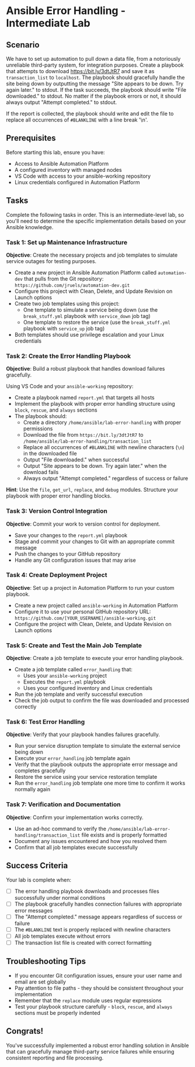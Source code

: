 # Ansible Error Handling - Intermediate Lab
## Scenario

We have to set up automation to pull down a data file, from a notoriously unreliable third-party system, for integration purposes. Create a playbook that attempts to download https://bit.ly/3dtJtR7 and save it as `transaction_list` to `localhost`. The playbook should gracefully handle the site being down by outputting the message "Site appears to be down. Try again later." to stdout. If the task succeeds, the playbook should write "File downloaded." to stdout. No matter if the playbook errors or not, it should always output "Attempt completed." to stdout.

If the report is collected, the playbook should write and edit the file to replace all occurrences of `#BLANKLINE` with a line break '\n'.

## Prerequisites
Before starting this lab, ensure you have:
- Access to Ansible Automation Platform
- A configured inventory with managed nodes
- VS Code with access to your ansible-working repository
- Linux credentials configured in Automation Platform

## Tasks

Complete the following tasks in order. This is an intermediate-level lab, so you'll need to determine the specific implementation details based on your Ansible knowledge.

### Task 1: Set up Maintenance Infrastructure

**Objective**: Create the necessary projects and job templates to simulate service outages for testing purposes.

- Create a new project in Ansible Automation Platform called `automation-dev` that pulls from the Git repository: `https://github.com/jruels/automation-dev.git`
- Configure this project with Clean, Delete, and Update Revision on Launch options
- Create two job templates using this project:
  - One template to simulate a service being down (use the `break_stuff.yml` playbook with `service_down` job tag)
  - One template to restore the service (use the `break_stuff.yml` playbook with `service_up` job tag)
- Both templates should use privilege escalation and your Linux credentials

### Task 2: Create the Error Handling Playbook

**Objective**: Build a robust playbook that handles download failures gracefully.

Using VS Code and your `ansible-working` repository:

- Create a playbook named `report.yml` that targets all hosts
- Implement the playbook with proper error handling structure using `block`, `rescue`, and `always` sections
- The playbook should:
  - Create a directory `/home/ansible/lab-error-handling` with proper permissions
  - Download the file from `https://bit.ly/3dtJtR7` to `/home/ansible/lab-error-handling/transaction_list`
  - Replace all occurrences of `#BLANKLINE` with newline characters (`\n`) in the downloaded file
  - Output "File downloaded." when successful
  - Output "Site appears to be down. Try again later." when the download fails
  - Always output "Attempt completed." regardless of success or failure

**Hint**: Use the `file`, `get_url`, `replace`, and `debug` modules. Structure your playbook with proper error handling blocks.

### Task 3: Version Control Integration

**Objective**: Commit your work to version control for deployment.

- Save your changes to the `report.yml` playbook
- Stage and commit your changes to Git with an appropriate commit message
- Push the changes to your GitHub repository
- Handle any Git configuration issues that may arise

### Task 4: Create Deployment Project

**Objective**: Set up a project in Automation Platform to run your custom playbook.

- Create a new project called `ansible-working` in Automation Platform
- Configure it to use your personal GitHub repository URL: `https://github.com/[YOUR_USERNAME]/ansible-working.git`
- Configure the project with Clean, Delete, and Update Revision on Launch options

### Task 5: Create and Test the Main Job Template

**Objective**: Create a job template to execute your error handling playbook.

- Create a job template called `error_handling` that:
  - Uses your `ansible-working` project
  - Executes the `report.yml` playbook
  - Uses your configured inventory and Linux credentials
- Run the job template and verify successful execution
- Check the job output to confirm the file was downloaded and processed correctly

### Task 6: Test Error Handling

**Objective**: Verify that your playbook handles failures gracefully.

- Run your service disruption template to simulate the external service being down
- Execute your `error_handling` job template again
- Verify that the playbook outputs the appropriate error message and completes gracefully
- Restore the service using your service restoration template
- Run the `error_handling` job template one more time to confirm it works normally again

### Task 7: Verification and Documentation

**Objective**: Confirm your implementation works correctly.

- Use an ad-hoc command to verify the `/home/ansible/lab-error-handling/transaction_list` file exists and is properly formatted
- Document any issues encountered and how you resolved them
- Confirm that all job templates execute successfully

## Success Criteria

Your lab is complete when:
- [  ] The error handling playbook downloads and processes files successfully under normal conditions
- [  ] The playbook gracefully handles connection failures with appropriate error messages
- [  ] The "Attempt completed." message appears regardless of success or failure
- [  ] The `#BLANKLINE` text is properly replaced with newline characters
- [  ] All job templates execute without errors
- [  ] The transaction list file is created with correct formatting

## Troubleshooting Tips

- If you encounter Git configuration issues, ensure your user name and email are set globally
- Pay attention to file paths - they should be consistent throughout your implementation
- Remember that the `replace` module uses regular expressions
- Test your playbook structure carefully - `block`, `rescue`, and `always` sections must be properly indented

## Congrats!

You've successfully implemented a robust error handling solution in Ansible that can gracefully manage third-party service failures while ensuring consistent reporting and file processing.

